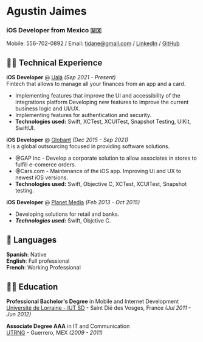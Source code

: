 # Agustin Jaimes

### iOS Developer from Mexico 🇲🇽

Mobile: 556-702-0892 / Email: tidane@gmail.com / [LinkedIn](https://www.linkedin.com/in/agustinjaimes/) / [GitHub](https://github.com/agusjava/) <br />

## 👨‍💻 Technical Experience
**iOS Developer** @ [Ualá](https://ua.la/) _(Sep 2021 - Present)_ <br />
Fintech that allows to manage all your finances from an app and a card. <br />
  - Implementing features that improve the UI and accessibility of the integrations platform Developing new features to improve the current business logic and UI/UX. <br />
  - Implementing features for authentication and security. <br />
  - **Technologies used:** Swift, XCTest, XCUITest, Snapshot Testing, UIKit, SwiftUI. <br />

**iOS Developer** @ [Globant](http://globant.com/) _(Dec 2015 - Sep 2021)_ <br />
It is a global outsourcing focused in providing software solutions. <br />
  - @GAP Inc - Develop a corporate solution to allow associates in stores to fulfill e-comerce orders. <br />
  - @Cars.com - Maintenance of the iOS app. Improving UI and UX to newest iOS versions. <br />
  - **Technologies used:** Swift, Objective C, XCTest, XCUITest, Snapshot testing. <br />

**iOS Developer** @ [Planet Media](https://www.planetmedia.com.mx) _(Feb 2013 - Oct 2015)_ <br />
  - Developing solutions for retail and banks. <br />
  - **_Technologies used:_** Swift, Objctive C. <br />

## 💬 Languages

**Spanish**: Native <br />
**English**: Full professional <br />
**French**: Working Professional <br />

## 👨‍🎓 Education

**Professional Bachelor's Degree** in Mobile and Internet Development <br />
[Université de Lorraine - IUT SD](https://iutsd.univ-lorraine.fr/lp-amio/) - Saint Dié des Vosges, France _(Jul 2011 - Jun 2012)_

**Associate Degree AAA** in IT and Communication <br />
[UTRNG](http://utrng.edu.mx/) - Guerrero, MEX _(2009 - 2011)_
